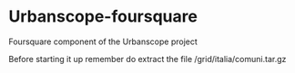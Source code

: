 # Urbanscope-foursquare
Foursquare component of the Urbanscope project

Before starting it up remember do extract the file /grid/italia/comuni.tar.gz

